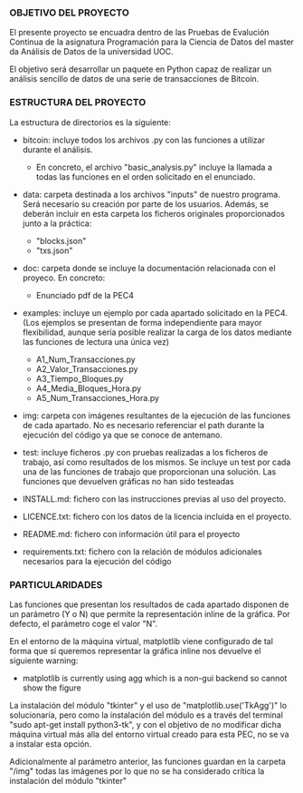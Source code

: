 ### OBJETIVO DEL PROYECTO

El presente proyecto se encuadra dentro de las Pruebas de Evalución Continua de la asignatura
 Programación para la Ciencia de Datos del master da Análisis de Datos de la universidad UOC.

El objetivo será desarrollar un paquete en Python capaz de realizar un análisis sencillo de
 datos de una serie de transacciones de Bitcoin.

### ESTRUCTURA DEL PROYECTO

La estructura de directorios es la siguiente:

* bitcoin: incluye todos los archivos .py con las funciones a utilizar durante el análisis.
    * En concreto, el archivo "basic_analysis.py" incluye la llamada a todas las funciones
    en el orden solicitado en el enunciado.
    
* data: carpeta destinada a los archivos "inputs" de nuestro programa. 
Será necesario su creación por parte de los usuarios. Además, se deberán incluir en esta carpeta
 los ficheros originales proporcionados junto a la práctica:
    * "blocks.json"
    * "txs.json"
    
* doc: carpeta donde se incluye la documentación relacionada con el proyeco. En concreto:
    * Enunciado pdf de la PEC4
    
* examples: incluye un ejemplo por cada apartado solicitado en la PEC4. (Los ejemplos se
presentan de forma independiente para mayor flexibilidad, aunque sería posible realizar
la carga de los datos mediante las funciones de lectura una única vez)
    * A1_Num_Transacciones.py
    * A2_Valor_Transacciones.py
    * A3_Tiempo_Bloques.py
    * A4_Media_Bloques_Hora.py
    * A5_Num_Transacciones_Hora.py

* img: carpeta con imágenes resultantes de la ejecución de las funciones de cada apartado.
No es necesario referenciar el path durante la ejecución del código ya que se conoce de antemano.
      
* test: incluye ficheros .py con pruebas realizadas a los ficheros de trabajo,
 así como resultados de los mismos. Se incluye un test por cada una de las funciones de trabajo
 que proporcionan una solución. Las funciones que devuelven gráficas no han sido testeadas
 
* INSTALL.md: fichero con las instrucciones previas al uso del proyecto.

* LICENCE.txt: fichero con los datos de la licencia incluida en el proyecto.

* README.md: fichero con información útil para el proyecto

* requirements.txt: fichero con la relación de módulos adicionales necesarios para la ejecución
del código

### PARTICULARIDADES
Las funciones que presentan los resultados de cada apartado disponen de un parámetro (Y o N) que
permite la representación inline de la gráfica. Por defecto, el parámetro coge el valor "N".

En el entorno de la máquina virtual, matplotlib viene configurado de tal forma que si queremos
representar la gráfica inline nos devuelve el siguiente warning:
* matplotlib is currently using agg which is a non-gui backend so cannot show the figure

La instalación del módulo "tkinter" y el uso de "matplotlib.use('TkAgg')" lo solucionaría, pero
como la instalación del módulo es a través del terminal "sudo apt-get install python3-tk", y con el
objetivo de no modificar dicha máquina virtual más alla del entorno virtual creado para esta PEC,
no se va a instalar esta opción.

Adicionalmente al parámetro anterior, las funciones guardan en la carpeta "/img" todas las imágenes
por lo que no se ha considerado crítica la instalación del módulo "tkinter"